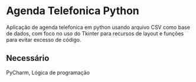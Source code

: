 # Agenda Telefonica Python
Aplicação de agenda telefonica em python usando arquivo CSV como base de dados, com foco no uso do Tkinter para recursos de layout e funções para evitar excesso de código.

## Necessário
PyCharm, Lógica de programação
